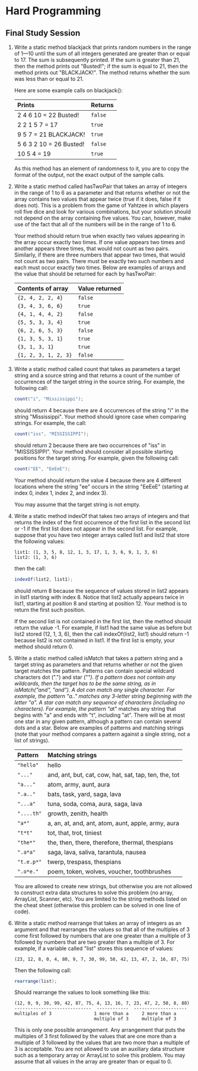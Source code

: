 # Hard Programming
## Final Study Session

1. Write a static method blackjack that prints random numbers in the range of 1—10 until the sum of all integers generated are greater than or equal to 17. The sum is subsequently printed. If the sum is greater than 21, then the method prints out "Busted!"; if the sum is equal to 21, then the method prints out "BLACKJACK!". The method returns whether the sum was less than or equal to 21.

	Here are some example calls on blackjack():

	| Prints | Returns |
	| :--- | :--- |
	| 2 4 6 10 = 22 Busted! | `false` |
	| 2 2 1 5 7 = 17 | `true` |
	| 9 5 7 = 21 BLACKJACK! | `true` |
	| 5 6 3 2 10 = 26 Busted! | `false` |
	| 10 5 4 = 19 | `true` |

	As this method has an element of randomness to it, you are to copy the format of the output, not the exact output of the sample calls.

2. Write a static method called hasTwoPair that takes an array of integers in the range of 1 to 6 as a parameter and that returns whether or not the array contains two values that appear twice (true if it does, false if it does not). This is a problem from the game of Yahtzee in which players roll five dice and look for various combinations, but your solution should not depend on the array containing five values. You can, however, make use of the fact that all of the numbers will be in the range of 1 to 6.

	Your method should return true when exactly two values appearing in the array occur exactly two times. If one value appears two times and another appears three times, that would not count as two pairs. Similarly, if there are three numbers that appear two times, that would not count as two pairs. There must be exactly two such numbers and each must occur exactly two times. Below are examples of arrays and the value that should be returned for each by hasTwoPair:

	| Contents of array | Value returned |
	| :--- | :--- |
	| `{2, 4, 2, 2, 4}` | `false`
	| `{3, 4, 3, 6, 6}` | `true`
	| `{4, 1, 4, 4, 2}` | `false`
	| `{5, 5, 3, 3, 4}` | `true`
	| `{6, 2, 6, 5, 3}` | `false`
	| `{1, 3, 5, 3, 1}` | `true`
	| `{3, 1, 3, 1}` | `true`
	| `{1, 2, 3, 1, 2, 3}` | `false`

3. Write a static method called count that takes as parameters a target string and a source string and that returns a count of the number of occurrences of the target string in the source string. For example, the following call:

	```java
	count("i", "Mississippi");
	```

	should return 4 because there are 4 occurrences of the string "i" in the string "Mississippi". Your method should ignore case when comparing strings. For example, the call:

	```java
	count("iss", "MISSISSIPPI");
	```

	should return 2 because there are two occurrences of "iss" in "MISSISSIPPI". Your method should consider all possible starting positions for the target string. For example, given the following call:

	```java
	count("EE", "EeEeE");
	```

	Your method should return the value 4 because there are 4 different locations where the string "ee" occurs in the string "EeEeE" (starting at index 0, index 1, index 2, and index 3).

	You may assume that the target string is not empty.

4. Write a static method indexOf that takes two arrays of integers and that returns the index of the first occurrence of the first list in the second list or -1 if the first list does not appear in the second list. For example, suppose that you have two integer arrays called list1 and list2 that store the following values:

	```
	list1: (1, 3, 5, 8, 12, 1, 3, 17, 1, 3, 6, 9, 1, 3, 6)
	list2: (1, 3, 6)
	```

	then the call:

	```java
	indexOf(list2, list1);
	```

	should return 8 because the sequence of values stored in list2 appears in list1 starting with index 8. Notice that list2 actually appears twice in list1, starting at position 8 and starting at position 12. Your method is to return the first such position.

	If the second list is not contained in the first list, then the method should return the value -1. For example, if list1 had the same value as before but list2 stored (12, 1, 3, 6), then the call indexOf(list2, list1) should return -1 because list2 is not contained in list1. If the first list is empty, your method should return 0.

5. Write a static method called isMatch that takes a pattern string and a target string as parameters and that returns whether or not the given target matches the pattern. Patterns can contain special wildcard characters dot (".") and star ("*"). If a pattern does not contain any wildcards, then the target has to be the same string, as in isMatch("and", "and"). A dot can match any single character. For example, the pattern "a.." matches any 3-letter string beginning with the letter "a". A star can match any sequence of characters (including no characters). For example, the pattern "a*t" matches any string that begins with "a" and ends with "t", including "at". There will be at most one star in any given pattern, although a pattern can contain several dots and a star. Below are examples of patterns and matching strings (note that your method compares a pattern against a single string, not a list of strings).

	| Pattern | Matching strings |
	| :--- | :--- |
	| `"hello"` | hello |
	| `"..."` | and, ant, but, cat, cow, hat, sat, tap, ten, the, tot |
	| `"a..."` | atom, army, aunt, aura |
	| `".a.."` | bats, task, yard, saga, lava |
	| `"...a"` | tuna, soda, coma, aura, saga, lava |
	| `"....th"` | growth, zenith, health |
	| `"a*"` | a, an, at, and, ant, atom, aunt, apple, army, aura |
	| `"t*t"` | tot, that, trot, tiniest |
	| `"the*"` | the, then, there, therefore, thermal, thespians |
	| `".a*a"` | saga, lava, saliva, tarantula, nausea |
	| `"t.e.p*"` | twerp, trespass, thespians |
	| `".o*e."` | poem, token, wolves, voucher, toothbrushes |

	You are allowed to create new strings, but otherwise you are not allowed to construct extra data structures to solve this problem (no array, ArrayList, Scanner, etc). You are limited to the string methods listed on the cheat sheet (otherwise this problem can be solved in one line of code).

6. Write a static method rearrange that takes an array of integers as an argument and that rearranges the values so that all of the multiples of 3 come first followed by numbers that are one greater than a multiple of 3 followed by numbers that are two greater than a multiple of 3. For example, if a variable called "list" stores this sequence of values:

	```
	(23, 12, 8, 0, 4, 80, 9, 7, 30, 99, 50, 42, 13, 47, 2, 16, 87, 75)
	```

	Then the following call:

	```java
	rearrange(list);
	```

	Should rearrange the values to look something like this:

	```
	(12, 0, 9, 30, 99, 42, 87, 75, 4, 13, 16, 7, 23, 47, 2, 50, 8, 80)
	-----------------------------  ------------  --------------------
	multiples of 3                1 more than a     2 more than a
	                              multiple of 3     multiple of 3
	````

	This is only one possible arrangement. Any arrangement that puts the multiples of 3 first followed by the values that are one more than a multiple of 3 followed by the values that are two more than a multiple of 3 is acceptable. You are not allowed to use an auxiliary data structure such as a temporary array or ArrayList to solve this problem. You may assume that all values in the array are greater than or equal to 0.